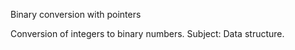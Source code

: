 Binary conversion with pointers

Conversion of integers to binary numbers. Subject: Data structure.
